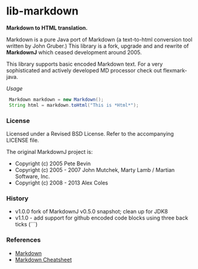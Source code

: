 # lib-markdown

**Markdown to HTML translation.**

Markdown is a pure Java port of Markdown (a text-to-html conversion tool written by John Gruber.) This library is a fork, upgrade and and rewrite of **MarkdownJ** which ceased development around 2005. 
    
This library supports basic encoded Markdown text. For a very sophisticated and actively
developed MD processor check out flexmark-java.

*Usage*

```java
 Markdown markdown = new Markdown();
 String html = markdown.toHtml("This is *Html*");
```

### License

Licensed under a Revised BSD License. Refer to the accompanying LICENSE file.

The original MarkdownJ project is:

 - Copyright (c) 2005 Pete Bevin
 - Copyright (c) 2005 - 2007 John Mutchek, Marty Lamb / Martian Software, Inc.
 - Copyright (c) 2008 - 2013 Alex Coles

### History

 - v1.0.0 fork of MarkdownJ v0.5.0 snapshot; clean up for JDK8
 - v1.1.0 - add support for github encoded code blocks using three back ticks (```)

### References

 - [Markdown](https://daringfireball.net/projects/markdown)
 - [Markdown Cheatsheet](https://github.com/adam-p/markdown-here/wiki/Markdown-Cheatsheet)
 
 
